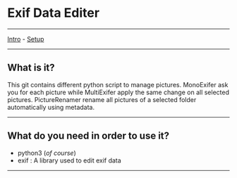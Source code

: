 # Exif Data Editer
***
[Intro](#What-is-it) - [Setup](#What-do-you-need-in-order-to-use-it)
***
## What is it?
This git contains different python script to manage pictures.
MonoExifer ask you for each picture while MultiExifer apply the same change on all selected pictures.
PictureRenamer rename all pictures of a selected folder automatically using metadata. 
***
## What do you need in order to use it?
- python3 (*of course*)
- exif : A library used to edit exif data
***
